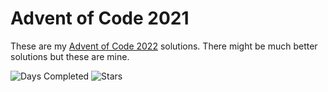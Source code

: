 Advent of Code 2021
=====================

These are my [Advent of Code 2022][aoc] solutions. There might be much better solutions but these are mine.

![Days Completed](https://img.shields.io/badge/days%20completed-12-red?style=for-the-badge) ![Stars](https://img.shields.io/badge/stars%20⭐-24-yellow?style=for-the-badge)

[aoc]: https://adventofcode.com/2022
